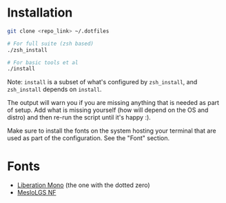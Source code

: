 # Installation

```sh
git clone <repo_link> ~/.dotfiles

# For full suite (zsh based)
./zsh_install

# For basic tools et al
./install
```

Note: `install` is a subset of what's configured by `zsh_install`, and `zsh_install` depends on `install`.

The output will warn you if you are missing anything that is needed as part of setup. Add what is missing yourself (how will depend on the OS and distro) and then re-run the script until it's happy :).

Make sure to install the fonts  on the system hosting your terminal that are used as part of the configuration. See the "Font" section.

# Fonts
- [Liberation Mono](https://www.fontsquirrel.com/fonts/liberation-mono) (the one with the dotted zero)
- [MesloLGS NF](https://github.com/romkatv/powerlevel10k#automatic-font-installation)

